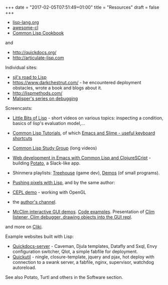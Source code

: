 +++
date = "2017-02-05T07:51:49+01:00"
title = "Resources"
draft = false
+++


* [lisp-lang.org](http://lisp-lang.org/)
* [awesome-cl](https://github.com/CodyReichert/awesome-cl)
* [Common Lisp Cookbook](https://lispcookbook.github.io/cl-cookbook/)

and

* http://quickdocs.org/
* http://articulate-lisp.com

Individual sites:

* [sjl's road to Lisp](http://stevelosh.com/blog/2018/08/a-road-to-common-lisp/)
* https://www.darkchestnut.com/ - he encountered deployment obstacles, wrote a book and blogs about it.
* http://lispmethods.com/
* [Malisper's series on debugging](http://malisper.me//debugging-lisp-part-1-recompilation/)

Screencasts:

* [Little Bits of Lisp](https://www.youtube.com/playlist?list=PL2VAYZE_4wRJi_vgpjsH75kMhN4KsuzR_) -
  short videos on various topics: inspecting a condition, basics of
  lisp's evaluation model,…
* [Common Lisp Tutorials](https://www.youtube.com/playlist?list=PL2VAYZE_4wRIoHsU5cEBIxCYcbHzy4Ypj), of which [Emacs and Slime - useful keyboard shortcuts](https://www.youtube.com/watch?v=sBcPNr1CKKw&index=4&list=PL2VAYZE_4wRIoHsU5cEBIxCYcbHzy4Ypj)
* [Common Lisp Study Group](https://www.youtube.com/channel/UCYg6qFXDE5SGT_YXhuJPU0A/videos) (long videos)
* [Web development in Emacs with Common Lisp and ClojureSCript](https://www.youtube.com/watch?v=bl8jQ2wRh6k) -
  building [Potato](https://github.com/cicakhq/potato), a Slack-like app.
* Shinmera playlists:
  [Treehouse](https://www.youtube.com/playlist?list=PLkDl6Irujx9MtJPRRP5KBH40SGCenztPW)
  (game dev),
  [Demos](https://www.youtube.com/playlist?list=PLkDl6Irujx9Mh3BWdBmt4JtIrwYgihTWp)
  (of small programs).
* [Pushing pixels with Lisp](https://www.youtube.com/watch?v=82o5NeyZtvw), and by the same author:
 * [CEPL demo](https://www.youtube.com/watch?v=a2tTpjGOhjw&index=20&list=RDxzTH_ZqaFKI) - working with OpenGL
 * the [author's channel](https://www.youtube.com/channel/UCMV8p6Lb-bd6UZtTc_QD4zA).

* [McClim interactive GUI demos](https://www.youtube.com/watch?v=XGmo0E_S46I). [Code examples](https://github.com/robert-strandh/McCLIM/blob/master/Examples/demodemo.lisp). Presentation of [Clim listener, Clim debugger, drawing objects into the GUI repl](https://www.youtube.com/watch?v=kfBmRsPRdGg).

and more on [Cliki](http://www.cliki.net/Lisp%20Videos).

Example websites built with Lisp:

* [Quickdocs-server](https://github.com/quickdocs/quickdocs-server) - Caveman, Djula templates, Datafly and Sxql, Envy configuration switcher, Qlot, a simple fabfile for deployment.
* [Quickutil](https://github.com/tarballs-are-good/quickutil/blob/master/quickutil-server/) -
  ningle, closure-template, jquery and pjax, hot deploy with
  connection to a swank server, a fabfile, nginx, supervisor, watchdog
  autoreload.

See also Potato, Turtl and others in the Software section.
